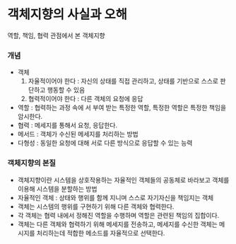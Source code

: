 # 객체지향의 사실과 오해
역할, 책임, 협력 관점에서 본 객체지향
### 개념
- 객체
    1. 자율적이어야 한다 : 자신의 상태를 직접 관리하고, 상태를 기반으로 스스로 판단하고 행동할 수 있음
    2. 협력적이어야 한다 : 다른 객체의 요청에 응답
- 역할 : 협력하는 과정 속에 서 부여 받는 특정한 역할, 특정한 역할은 특정한 책임을 암시한다.
- 협력 : 메세지를 통해서 요청, 응답한다.
- 메서드 : 객체가 수신된 메세지를 처리하는 방법
- 다형성 : 동일한 요청에 대해 서로 다른 방식으로 응답할 수 있는 능력
### 객체지향의 본질 
- 객체지향이란 시스템을 상호작용하는 자율적인 객체들의 공동체로 바라보고 객체를 이용해 시스템을 분할하는 방법
- 자율적인 객체 : 상태와 행위를 함께 지니며 스스로 자기자신을 책임지는 객체
- 객체는 시스템의 행위를 구현하기 위해 다른 객체와 협력한다.
- 각 객체는 협력 내에서 정해진 역할을 수행하며 역할은 관련된 책임의 집합이다.
- 객체는 다른 객체와 협력하기 위해 메세지를 전송하고, 메세지를 수신한 객체는 메시지를 처리하는데 적합한 메소드를 자율적으로 선택한다.